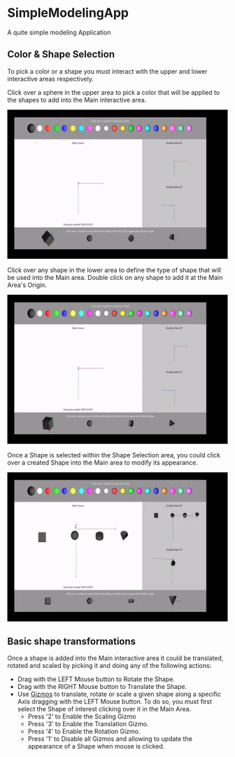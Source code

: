 # SimpleModelingApp
A quite simple modeling Application

## Color & Shape Selection

To pick a color or a shape you must interact with the upper and lower interactive areas respectively.

Click over a sphere in the upper area to pick a color that will be applied to the shapes to add into the Main interactive area.

![Example](https://github.com/sechaparroc/SimpleModelingApp/blob/main/images/colorArea.gif)

Click over any shape in the lower area to define the type of shape that will be used into the Main area. Double click on any shape to add it at the Main Area's Origin.

![Example](https://github.com/sechaparroc/SimpleModelingApp/blob/main/images/shapeArea.gif)

Once a Shape is selected within the Shape Selection area, you could click over a created Shape into the Main area to modify its appearance.

![Example](https://github.com/sechaparroc/SimpleModelingApp/blob/main/images/clickShape.gif)


## Basic shape transformations

Once a shape is added into the Main interactive area it could be translated, rotated and scaled by picking it and doing any of the following actions:

- Drag with the LEFT Mouse button to Rotate the Shape.
- Drag with the RIGHT Mouse button to Translate the Shape.
- Use [Gizmos](https://knowledge.autodesk.com/support/autocad/learn-explore/caas/CloudHelp/cloudhelp/2019/ENU/AutoCAD-Core/files/GUID-7BD066C9-31BA-4D47-8064-2F9CF268FA15-htm.html) to translate, rotate or scale a given shape along a specific Axis dragging with the LEFT Mouse button. To do so, you must first select the Shape of interest clicking over it in the Main Area.
	- Press '2' to Enable the Scaling Gizmo
	- Press '3' to Enable the Translation Gizmo. 
	- Press '4' to Enable the Rotation Gizmo. 
	- Press '1' to Disable all Gizmos and allowing to update the appearance of a Shape when mouse is clicked.

